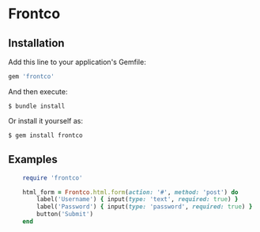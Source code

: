 # Frontco

## Installation

Add this line to your application's Gemfile:

```ruby
gem 'frontco'
```

And then execute:

    $ bundle install

Or install it yourself as:

    $ gem install frontco

## Examples

```ruby
    require 'frontco'

    html_form = Frontco.html.form(action: '#', method: 'post') do
        label('Username') { input(type: 'text', required: true) }
        label('Password') { input(type: 'password', required: true) }
        button('Submit')
    end
```
